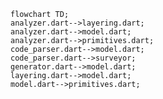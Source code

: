 <!---
Generated by https://github.com/polina-c/layerlens
-->

```mermaid
flowchart TD;
analyzer.dart-->layering.dart;
analyzer.dart-->model.dart;
analyzer.dart-->primitives.dart;
code_parser.dart-->model.dart;
code_parser.dart-->surveyor;
generator.dart-->model.dart;
layering.dart-->model.dart;
model.dart-->primitives.dart;
```

